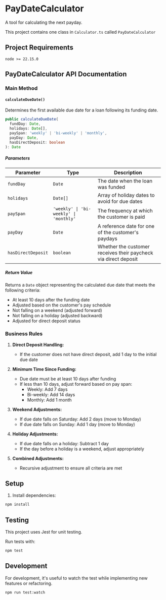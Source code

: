 # PayDateCalculator

A tool for calculating the next payday.

This project contains one class in `Calculator.ts` called `PayDateCalculator`

## Project Requirements
`node >= 22.15.0`

## PayDateCalculator API Documentation

### Main Method

#### `calculateDueDate()`

Determines the first available due date for a loan following its funding date.

```typescript
public calculateDueDate(
  fundDay: Date,
  holidays: Date[],
  paySpan: 'weekly' | 'bi-weekly' | 'monthly',
  payDay: Date,
  hasDirectDeposit: boolean
): Date
```

##### Parameters

| Parameter | Type | Description |
|-----------|------|-------------|
| `fundDay` | `Date` | The date when the loan was funded |
| `holidays` | `Date[]` | Array of holiday dates to avoid for due dates |
| `paySpan` | `'weekly' \| 'bi-weekly' \| 'monthly'` | The frequency at which the customer is paid |
| `payDay` | `Date` | A reference date for one of the customer's paydays |
| `hasDirectDeposit` | `boolean` | Whether the customer receives their paycheck via direct deposit |

##### Return Value

Returns a `Date` object representing the calculated due date that meets the following criteria:

- At least 10 days after the funding date
- Adjusted based on the customer's pay schedule
- Not falling on a weekend (adjusted forward)
- Not falling on a holiday (adjusted backward)
- Adjusted for direct deposit status

### Business Rules

1. **Direct Deposit Handling:**
    - If the customer does not have direct deposit, add 1 day to the initial due date

2. **Minimum Time Since Funding:**
    - Due date must be at least 10 days after funding
    - If less than 10 days, adjust forward based on pay span:
        - Weekly: Add 7 days
        - Bi-weekly: Add 14 days
        - Monthly: Add 1 month

3. **Weekend Adjustments:**
    - If due date falls on Saturday: Add 2 days (move to Monday)
    - If due date falls on Sunday: Add 1 day (move to Monday)

4. **Holiday Adjustments:**
    - If due date falls on a holiday: Subtract 1 day
    - If the day before a holiday is a weekend, adjust appropriately

5. **Combined Adjustments:**
    - Recursive adjustment to ensure all criteria are met

## Setup

1. Install dependencies:
```bash
npm install
```

## Testing
This project uses Jest for unit testing. 

Run tests with:
```bash
npm test
```

## Development
For development, it's useful to watch the test while implementing new features or refactoring.
```bash
npm run test:watch
```